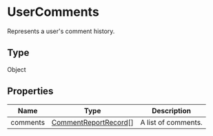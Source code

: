 # UserComments

Represents a user's comment history.

## Type

Object

## Properties

| Name | Type | Description |
| ---- | ---- | ----------- |
| comments | [CommentReportRecord](../Enumeration/CommentReportRecord.md)[] | A list of comments. |
